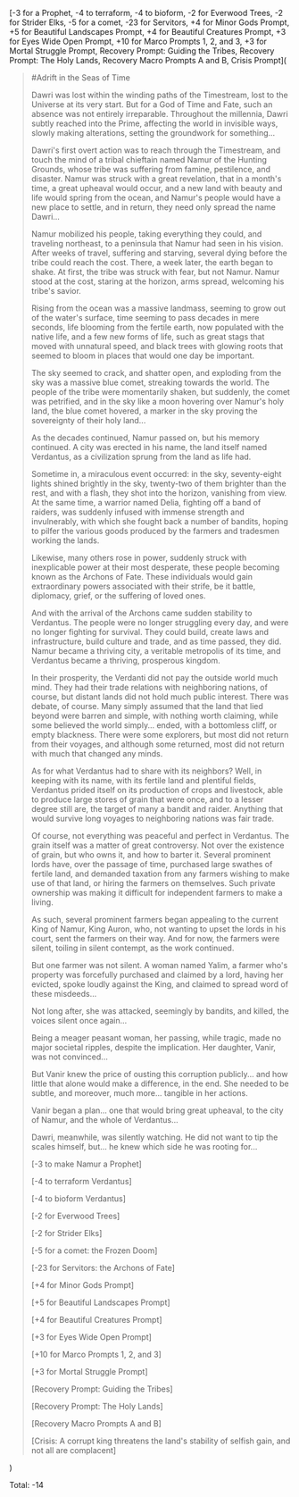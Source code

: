 [-3 for a Prophet, -4 to terraform, -4 to bioform, -2 for Everwood Trees, -2 for Strider Elks, -5 for a comet, -23 for Servitors, +4 for Minor Gods Prompt, +5 for Beautiful Landscapes Prompt, +4 for Beautiful Creatures Prompt, +3 for Eyes Wide Open Prompt, +10 for Marco Prompts 1, 2, and 3, +3 for Mortal Struggle Prompt, Recovery Prompt: Guiding the Tribes, Recovery Prompt: The Holy Lands, Recovery Macro Prompts A and B, Crisis Prompt](

>#Adrift in the Seas of Time
>
>Dawri was lost within the winding paths of the Timestream, lost to the Universe at its very start. But for a God of Time and Fate, such an absence was not entirely irreparable. Throughout the millennia, Dawri subtly reached into the Prime, affecting the world in invisible ways, slowly making alterations, setting the groundwork for something...
>
>Dawri's first overt action was to reach through the Timestream, and touch the mind of a tribal chieftain named Namur of the Hunting Grounds, whose tribe was suffering from famine, pestilence, and disaster. Namur was struck with a great revelation, that in a month's time, a great upheaval would occur, and a new land with beauty and life would spring from the ocean, and Namur's people would have a new place to settle, and in return, they need only spread the name Dawri...
>
>Namur mobilized his people, taking everything they could, and traveling northeast, to a peninsula that Namur had seen in his vision. After weeks of travel, suffering and starving, several dying before the tribe could reach the cost. There, a week later, the earth began to shake. At first, the tribe was struck with fear, but not Namur. Namur stood at the cost, staring at the horizon, arms spread, welcoming his tribe's savior.
>
>Rising from the ocean was a massive landmass, seeming to grow out of the water's surface, time seeming to pass decades in mere seconds, life blooming from the fertile earth, now populated with the native life, and a few new forms of life, such as great stags that moved with unnatural speed, and black trees with glowing roots that seemed to bloom in places that would one day be important.
>
>The sky seemed to crack, and shatter open, and exploding from the sky was a massive blue comet, streaking towards the world. The people of the tribe were momentarily shaken, but suddenly, the comet was petrified, and in the sky like a moon hovering over Namur's holy land, the blue comet hovered, a marker in the sky proving the sovereignty of their holy land...
>
>As the decades continued, Namur passed on, but his memory continued. A city was erected in his name, the land itself named Verdantus, as a civilization sprung from the land as life had.
>
>Sometime in, a miraculous event occurred: in the sky, seventy-eight lights shined brightly in the sky, twenty-two of them brighter than the rest, and with a flash, they shot into the horizon, vanishing from view. At the same time, a warrior named Delia, fighting off a band of raiders, was suddenly infused with immense strength and invulnerably, with which she fought back a number of bandits, hoping to pilfer the various goods produced by the farmers and tradesmen working the lands.
>
>Likewise, many others rose in power, suddenly struck with inexplicable power at their most desperate, these people becoming known as the Archons of Fate. These individuals would gain extraordinary powers associated with their strife, be it battle, diplomacy, grief, or the suffering of loved ones.
>
>And with the arrival of the Archons came sudden stability to Verdantus. The people were no longer struggling every day, and were no longer fighting for survival. They could build, create laws and infrastructure, build culture and trade, and as time passed, they did. Namur became a thriving city, a veritable metropolis of its time, and Verdantus became a thriving, prosperous kingdom.
>
>In their prosperity, the Verdanti did not pay the outside world much mind. They had their trade relations with neighboring nations, of course, but distant lands did not hold much public interest. There was debate, of course. Many simply assumed that the land that lied beyond were barren and simple, with nothing worth claiming, while some believed the world simply... ended, with a bottomless cliff, or empty blackness. There were some explorers, but most did not return from their voyages, and although some returned, most did not return with much that changed any minds.
>
>As for what Verdantus had to share with its neighbors? Well, in keeping with its name, with its fertile land and plentiful fields, Verdantus prided itself on its production of crops and livestock, able to produce large stores of grain that were once, and to a lesser degree still are, the target of many a bandit and raider. Anything that would survive long voyages to neighboring nations was fair trade.
>
>Of course, not everything was peaceful and perfect in Verdantus. The grain itself was a matter of great controversy. Not over the existence of grain, but who owns it, and how to barter it. Several prominent lords have, over the passage of time, purchased large swathes of fertile land, and demanded taxation from any farmers wishing to make use of that land, or hiring the farmers on themselves. Such private ownership was making it difficult for independent farmers to make a living.
>
>As such, several prominent farmers began appealing to the current King of Namur, King Auron, who, not wanting to upset the lords in his court, sent the farmers on their way. And for now, the farmers were silent, toiling in silent contempt, as the work continued.
>
>But one farmer was not silent. A woman named Yalim, a farmer who's property was forcefully purchased and claimed by a lord, having her evicted, spoke loudly against the King, and claimed to spread word of these misdeeds...
>
>Not long after, she was attacked, seemingly by bandits, and killed, the voices silent once again...
>
>Being a meager peasant woman, her passing, while tragic, made no major societal ripples, despite the implication. Her daughter, Vanir, was not convinced...
>
>But Vanir knew the price of ousting this corruption publicly... and how little that alone would make a difference, in the end. She needed to be subtle, and moreover, much more... tangible in her actions.
>
>Vanir began a plan... one that would bring great upheaval, to the city of Namur, and the whole of Verdantus...
>
>Dawri, meanwhile, was silently watching. He did not want to tip the scales himself, but... he knew which side he was rooting for...
>
>[-3 to make Namur a Prophet]
>
>[-4 to terraform Verdantus]
>
>[-4 to bioform Verdantus]
>
>[-2 for Everwood Trees]
>
>[-2 for Strider Elks]
>
>[-5 for a comet: the Frozen Doom]
>
>[-23 for Servitors: the Archons of Fate]
>
>[+4 for Minor Gods Prompt]
>
>[+5 for Beautiful Landscapes Prompt]
>
>[+4 for Beautiful Creatures Prompt]
>
>[+3 for Eyes Wide Open Prompt]
>
>[+10 for Marco Prompts 1, 2, and 3]
>
>[+3 for Mortal Struggle Prompt]
>
>[Recovery Prompt: Guiding the Tribes]
>
>[Recovery Prompt: The Holy Lands]
>
>[Recovery Macro Prompts A and B]
>
>[Crisis: A corrupt king threatens the land's stability of selfish gain, and not all are complacent]

)

Total: -14